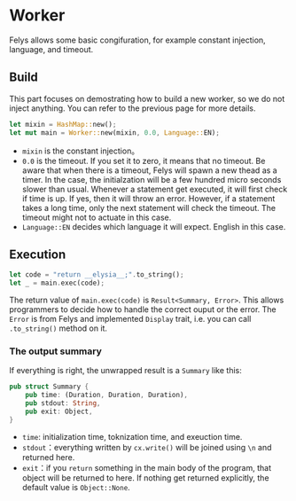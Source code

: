 # Worker

Felys allows some basic congifuration, for example constant injection, language, and timeout.

## Build

This part focuses on demostrating how to build a new worker, so we do not inject anything. You can refer to the previous page for more details.

```rust
let mixin = HashMap::new();
let mut main = Worker::new(mixin, 0.0, Language::EN);
```

- `mixin` is the constant injection。
- `0.0` is the timeout. If you set it to zero, it means that no timeout. Be aware that when there is a timeout, Felys will spawn a new thead as a timer. In the case, the initialzation will be a few hundred micro seconds slower than usual. Whenever a statement get executed, it will first check if time is up. If yes, then it will throw an error. However, if a statement takes a long time, only the next statement will check the timeout. The timeout might not to actuate in this case.
- `Language::EN` decides which language it will expect. English in this case.

## Execution

```rust
let code = "return __elysia__;".to_string();
let _ = main.exec(code);
```

The return value of `main.exec(code)` is `Result<Summary, Error>`. This allows programmers to decide how to handle the correct ouput or the error. The `Error` is from Felys and implemented `Display` trait, i.e. you can call `.to_string()` method on it.

### The output summary

If everything is right, the unwrapped result is a `Summary` like this:

```rust
pub struct Summary {
    pub time: (Duration, Duration, Duration),
    pub stdout: String,
    pub exit: Object,
}
```

- `time`: initialization time, toknization time, and exeuction time.
- `stdout`：everything written by `cx.write()` will be joined using `\n` and returned here.
- `exit`：if you `return` something in the main body of the program, that object will be returned to here. If nothing get returned explicitly, the default value is `Object::None`.
